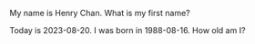 My name is Henry Chan. What is my first name?

Today is 2023-08-20. I was born in 1988-08-16. How old am I?
